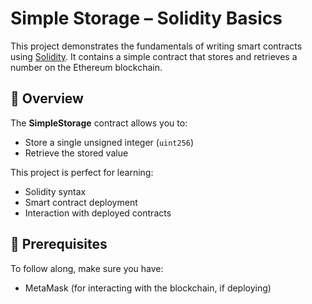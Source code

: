 # Simple Storage – Solidity Basics

This project demonstrates the fundamentals of writing smart contracts using [Solidity](https://soliditylang.org/). It contains a simple contract that stores and retrieves a number on the Ethereum blockchain.

## 🧱 Overview

The **SimpleStorage** contract allows you to:
- Store a single unsigned integer (`uint256`)
- Retrieve the stored value

This project is perfect for learning:
- Solidity syntax
- Smart contract deployment
- Interaction with deployed contracts

## 🧪 Prerequisites

To follow along, make sure you have:

- MetaMask (for interacting with the blockchain, if deploying)
